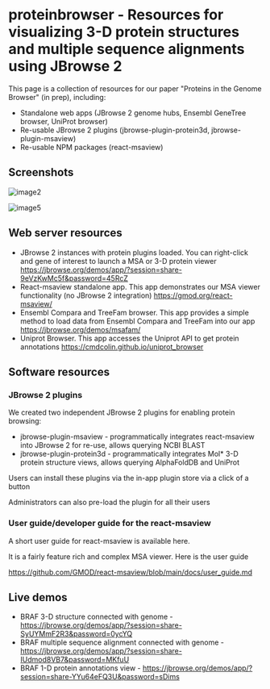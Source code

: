 # proteinbrowser - Resources for visualizing 3-D protein structures and multiple sequence alignments using JBrowse 2

This page is a collection of resources for our paper "Proteins in the Genome Browser" (in prep), including:

- Standalone web apps (JBrowse 2 genome hubs, Ensembl GeneTree browser, UniProt browser)
- Re-usable JBrowse 2 plugins (jbrowse-plugin-protein3d, jbrowse-plugin-msaview)
- Re-usable NPM packages (react-msaview)


## Screenshots


![image2](https://github.com/user-attachments/assets/a9ac296c-e2fe-41c7-bf7d-d519548eb046)


![image5](https://github.com/user-attachments/assets/7f52de03-0a2b-47fb-95f6-bb4505185487)


## Web server resources

- JBrowse 2 instances with protein plugins loaded. You can right-click and gene of interest to launch a MSA or 3-D protein viewer https://jbrowse.org/demos/app/?session=share-9eVzKwMc5f&password=45RcZ 
- React-msaview standalone app. This app demonstrates our MSA viewer functionality (no JBrowse 2 integration) https://gmod.org/react-msaview/
- Ensembl Compara and TreeFam browser. This app provides a simple method to load data from Ensembl Compara and TreeFam into our app https://jbrowse.org/demos/msafam/
- Uniprot Browser. This app accesses the Uniprot API to get protein annotations https://cmdcolin.github.io/uniprot_browser

## Software resources

### JBrowse 2 plugins 

We created two independent JBrowse 2 plugins for enabling protein browsing:

- jbrowse-plugin-msaview - programmatically integrates react-msaview into JBrowse 2 for re-use, allows querying NCBI BLAST
- jbrowse-plugin-protein3d - programmatically integrates Mol* 3-D protein structure views, allows querying AlphaFoldDB and UniProt

Users can install these plugins via the in-app plugin store via a click of a button

Administrators can also pre-load the plugin for all their users

### User guide/developer guide for the react-msaview

A short user guide for react-msaview is available here. 

It is a fairly feature rich and complex MSA viewer. Here is the user guide

https://github.com/GMOD/react-msaview/blob/main/docs/user_guide.md


## Live demos

- BRAF 3-D structure connected with genome - https://jbrowse.org/demos/app/?session=share-SyUYMmF2R3&password=0ycYQ
- BRAF multiple sequence alignment connected with genome - https://jbrowse.org/demos/app/?session=share-IUdmod8VB7&password=MKfuU 
- BRAF 1-D protein annotations view - https://jbrowse.org/demos/app/?session=share-YYu64eFQ3U&password=sDims 

